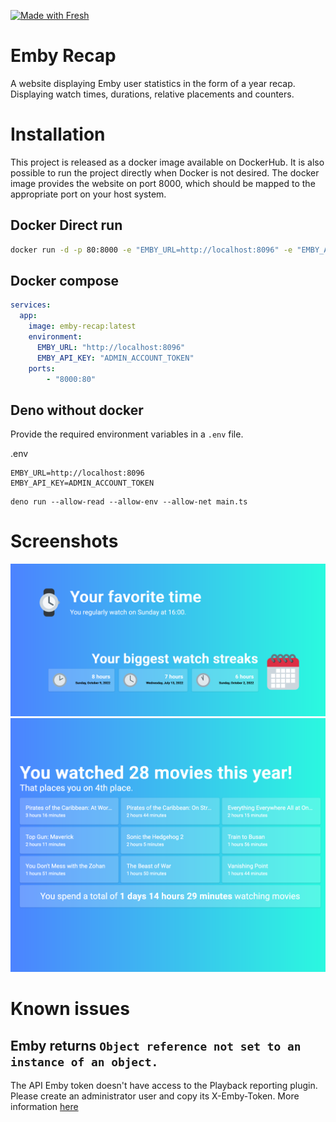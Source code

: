 [![Made with Fresh](https://fresh.deno.dev/fresh-badge-dark.svg)](https://fresh.deno.dev)

# Emby Recap

A website displaying Emby user statistics in the form of a year recap.
Displaying watch times, durations, relative placements and counters.

# Installation

This project is released as a docker image available on DockerHub. It is also
possible to run the project directly when Docker is not desired. The docker
image provides the website on port 8000, which should be mapped to the
appropriate port on your host system.

## Docker Direct run

```bash
docker run -d -p 80:8000 -e "EMBY_URL=http://localhost:8096" -e "EMBY_API_KEY=ADMIN_ACCOUNT_TOKEN" hedium/emby-recap:latest
```

## Docker compose

```yaml
services:
  app:
    image: emby-recap:latest
    environment:
      EMBY_URL: "http://localhost:8096"
      EMBY_API_KEY: "ADMIN_ACCOUNT_TOKEN"
    ports:
        - "8000:80"
```

## Deno without docker

Provide the required environment variables in a `.env` file.

.env

```
EMBY_URL=http://localhost:8096
EMBY_API_KEY=ADMIN_ACCOUNT_TOKEN
```

```
deno run --allow-read --allow-env --allow-net main.ts
```

# Screenshots

<img src="./.github/screenshots/emby-recap-1.png" />
<img src="./.github/screenshots/emby-recap-2.png" />

# Known issues
## Emby returns `Object reference not set to an instance of an object.`
The API Emby token doesn't have access to the Playback reporting plugin. Please create an administrator user and copy its X-Emby-Token. More information [here](https://github.com/wouterdebruijn/emby-recap/wiki/Installation-and-utilization)
